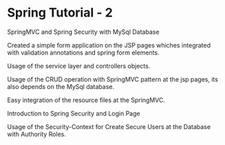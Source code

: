 # Spring Tutorial - 2

SpringMVC and Spring Security with MySql Database

Created a simple form application on the JSP pages whiches integrated with validation annotations and spring form elements.

Usage of the service layer and controllers objects.

Usage of the CRUD operation with SpringMVC pattern at the jsp pages, its also depends on the MySql database.

Easy integration of the resource files at the SpringMVC.

Introduction to Spring Security and Login Page

Usage of the Security-Context for Create Secure Users at the Database with Authority Roles.
